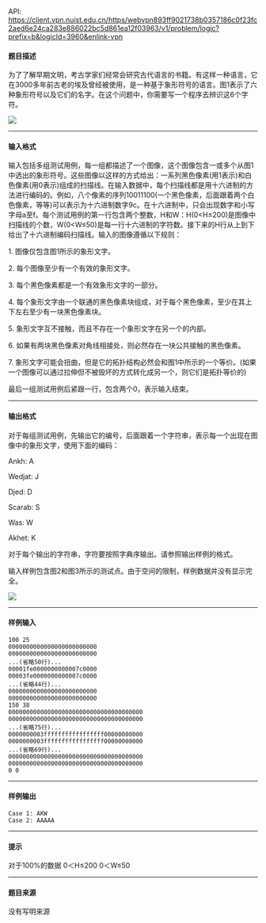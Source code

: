 API: https://client.vpn.nuist.edu.cn/https/webvpn893ff9021738b0357186c0f23fc2aed6e24ca283e886022bc5d861ea12f03963/v1/problem/logic?prefix=b&logicId=3960&enlink-vpn

#### 题目描述

为了了解早期文明，考古学家们经常会研究古代语言的书籍。有这样一种语言，它在3000多年前古老的埃及曾经被使用，是一种基于象形符号的语言。图1表示了六种象形符号以及它们的名字。在这个问题中，你需要写一个程序去辨识这6个字符。

![](../file/3960_0.jpg)

---

#### 输入格式

输入包括多组测试用例，每一组都描述了一个图像，这个图像包含一或多个从图1中选出的象形符号。这些图像以这样的方式给出：一系列黑色像素(用1表示)和白色像素(用0表示)组成的扫描线。在输入数据中，每个扫描线都是用十六进制的方法进行编码的。例如，八个像素的序列10011100(一个黑色像素，后面跟着两个白色像素，等等)可以表示为十六进制数字9c。在十六进制中，只会出现数字和小写字母a至f。每个测试用例的第一行包含两个整数，H和W：H(0<H≤200)是图像中扫描线的个数，W(0<W≤50)是每一行十六进制的字符数。接下来的H行从上到下给出了十六进制编码扫描线。输入的图像遵循以下规则：

1\. 图像仅包含图1所示的象形文字。

2\. 每个图像至少有一个有效的象形文字。

3\. 每个黑色像素都是一个有效象形文字的一部分。

4\. 每个象形文字由一个联通的黑色像素块组成，对于每个黑色像素，至少在其上下左右至少有一块黑色像素块。

5\. 象形文字互不接触，而且不存在一个象形文字在另一个的内部。

6\. 如果有两块黑色像素对角线相接处，则必然存在一块公共接触的黑色像素。

7\. 象形文字可能会扭曲，但是它的拓扑结构必然会和图1中所示的一个等价。(如果一个图像可以通过拉伸但不被毁坏的方式转化成另一个，则它们是拓扑等价的)

最后一组测试用例后紧跟一行，包含两个0，表示输入结束。

---

#### 输出格式

对于每组测试用例，先输出它的编号，后面跟着一个字符串，表示每一个出现在图像中的象形文字，使用下面的编码：

Ankh: A

Wedjat: J

Djed: D

Scarab: S

Was: W

Akhet: K

对于每个输出的字符串，字符要按照字典序输出。请参照输出样例的格式。

输入样例包含图2和图3所示的测试点。由于空间的限制，样例数据并没有显示完全。

![](../file/3960_0.jpg)

---

#### 样例输入
```
100 25
0000000000000000000000000
0000000000000000000000000
...(省略50行)...
00001fe0000000000007c0000
00003fe0000000000007c0000
...(省略44行)...
0000000000000000000000000
0000000000000000000000000
150 38
00000000000000000000000000000000000000
00000000000000000000000000000000000000
...(省略75行)...
0000000003fffffffffffffffff00000000000
0000000003fffffffffffffffff00000000000
...(省略69行)...
00000000000000000000000000000000000000
00000000000000000000000000000000000000
0 0
```

---

#### 样例输出
```
Case 1: AKW
Case 2: AAAAA
```

---

#### 提示

对于100%的数据 0＜H≤200 0＜W≤50

---

#### 题目来源

没有写明来源